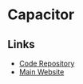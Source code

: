 # Capacitor

## Links

- [Code Repository](https://github.com/ionic-team/capacitor)
- [Main Website](https://capacitorjs.com)
